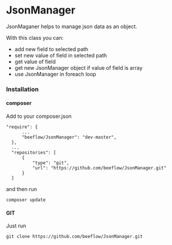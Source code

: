 # JsonManager

JsonMaganer helps to manage json data as an object.

With this class you can:
- add new field to selected path
- set new value of field in selected path
- get value of field
- get new JsonManager object if value of field is array
- use JsonManager in foreach loop


### Installation
#### composer

Add to your composer.json

    "require": {
          ...
          "beeflow/JsonManager": "dev-master",
      },
      ...
      "repositories": [
          {
              "type": "git",
              "url": "https://github.com/beeflow/JsonManager.git"
          }
      ]

and then run

    composer update
    
#### GIT
Just run

    git clone https://github.com/beeflow/JsonManager.git
    
